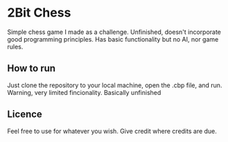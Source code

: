 # 2Bit Chess
 Simple chess game I made as a challenge. Unfinished, doesn't incorporate good programming principles. Has basic functionality but no AI, nor game rules.

## How to run
 Just clone the repository to your local machine, open the .cbp file, and run. Warning, very limited fincionality. Basically unfinished

## Licence
Feel free to use for whatever you wish. Give credit where credits are due.
